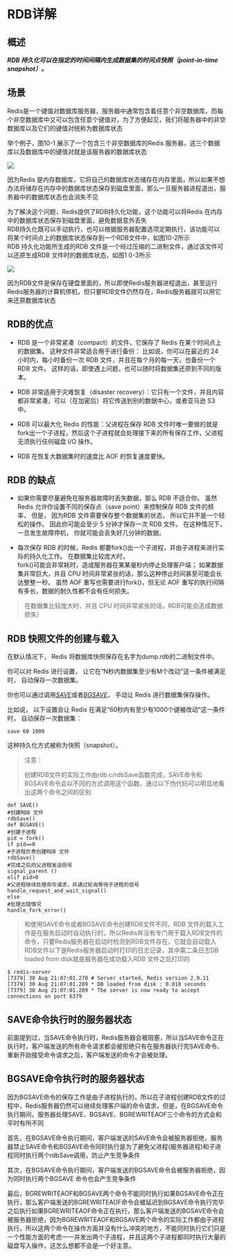 # RDB详解

## 概述

_**RDB 持久化可以在指定的时间间隔内生成数据集的时间点快照（point-in-time snapshot）。**_

## 场景

Redis是一个键值对数据库服务器，服务器中通常包含着任意个非空数据库，而每个非空数据库中又可以包含任意个键值对，为了方便起见，我们将服务器中的非空数据库以及它们的键值对统称为数据库状态

举个例子，图10-1 展示了一个包含三个非空数据库的Redis 服务器，这三个数据库以及数据库中的键值对就是该服务器的数据库状态

![](https://images2015.cnblogs.com/blog/1067264/201612/1067264-20161201170648849-476855007.png)

因为Redis 是内存数据库，它将自己的数据库状态储存在内存里面，所以如果不想办法将储存在内存中的数据库状态保存到磁盘里面，那么一旦服务器进程退出，服务器中的数据库状态也会消失不见

为了解决这个问题，Redis提供了RDB持久化功能，这个功能可以将Redis 在内存中的数据库状态保存到磁盘里面，避免数据意外丢失  
RDB持久化既可以手动执行，也可以根据服务器配置选项定期执行，该功能可以将某个时间点上的数据库状态保存到一个RDB文件中，如图10-2所示  
RDB 持久化功能所生成的RDB 文件是一个经过压缩的二进制文件，通过该文件可以还原生成RDB 文件时的数据库状态，如图1 0-3所示

![](https://images2015.cnblogs.com/blog/1067264/201612/1067264-20161201171039865-192573692.png)

因为RDB文件是保存在硬盘里面的，所以即使Redis服务器进程退出，甚至运行Redis服务器的计算机停机，但只要RDB文件仍然存在，Redis服务器就可以用它来还原数据库状态

## RDB的优点

* RDB 是一个非常紧凑（compact）的文件，它保存了 Redis 在某个时间点上的数据集。 这种文件非常适合用于进行备份： 比如说，你可以在最近的 24 小时内，每小时备份一次 RDB 文件，并且在每个月的每一天，也备份一个 RDB 文件。 这样的话，即使遇上问题，也可以随时将数据集还原到不同的版本。

* RDB 非常适用于灾难恢复（disaster recovery）：它只有一个文件，并且内容都非常紧凑，可以（在加密后）将它传送到别的数据中心，或者亚马逊 S3 中。

* RDB 可以最大化 Redis 的性能：父进程在保存 RDB 文件时唯一要做的就是fork出一个子进程，然后这个子进程就会处理接下来的所有保存工作，父进程无须执行任何磁盘 I/O 操作。

* RDB 在恢复大数据集时的速度比 AOF 的恢复速度要快。

## RDB 的缺点

* 如果你需要尽量避免在服务器故障时丢失数据，那么 RDB 不适合你。 虽然 Redis 允许你设置不同的保存点（save point）来控制保存 RDB 文件的频率， 但是， 因为RDB 文件需要保存整个数据集的状态， 所以它并不是一个轻松的操作。 因此你可能会至少 5 分钟才保存一次 RDB 文件。 在这种情况下， 一旦发生故障停机， 你就可能会丢失好几分钟的数据。

* 每次保存 RDB 的时候，Redis 都要fork\(\)出一个子进程，并由子进程来进行实际的持久化工作。 在数据集比较庞大时，  
  fork\(\)可能会非常耗时，造成服务器在某某毫秒内停止处理客户端； 如果数据集非常巨大，并且 CPU 时间非常紧张的话，那么这种停止时间甚至可能会长达整整一秒。 虽然 AOF 重写也需要进行fork\(\)，但无论 AOF 重写的执行间隔有多长，数据的耐久性都不会有任何损失。

> 在数据集比较庞大时、并且 CPU 时间非常紧张的话，RDB可能会造成数据损失）

## RDB 快照文件的创建与载入

在默认情况下， Redis 将数据库快照保存在名字为dump.rdb的二进制文件中。

你可以对 Redis 进行设置， 让它在“N秒内数据集至少有M个改动”这一条件被满足时， 自动保存一次数据集。

你也可以通过调用[_SAVE_](http://doc.redisfans.com/server/save.html#save)或者[_BGSAVE_](http://doc.redisfans.com/server/bgsave.html#bgsave)， 手动让 Redis 进行数据集保存操作。

比如说， 以下设置会让 Redis 在满足“60秒内有至少有1000个键被改动”这一条件时， 自动保存一次数据集：

```
save 60 1000
```

这种持久化方式被称为快照（snapshot）。

> 注意：
>
> 创建RDB文件的实际工作由rdb.c/rdbSave函数完成，SAVE命令和BGSAVE命令会以不同的方式调用这个函数，通过以下伪代码可以明显地看出这两个命令之间的区别

```
def SAVE() 
#创建RDB 文件
rdbSave()
def BGSAVE()
#创建子进程
pid = fork()
if pid==0
#子进程负责创建RDB 文件
rdbSave()
#完成之后向父进程发送信号
signal_parent ()
elif pid>0
#父进程继续处理命令请求，并通过轮询等待子进程的信号
handle_request_and_wait_signal()
else
#处理出错情况
handle_fork_error()
```

> 和使用SAVE命令或者BGSAVE命令创建RDB文件不同，RDB 文件的载入工作是在服务启动时自动执行的，所以Redis并没有专门用于载入RDB文件的命令，只要Redis服务器在启动时检测到RDB文件存在，它就会自动载入RDB文件以下是Redis服务器启动时打印的日志记录，其中第二条日志DB loaded from disk就是服务器在成功载入RDB 文件之后打印的

```
$ redis-server
[7379] 30 Aug 21:07:01.270 # Server started, Redis version 2.9.11
[7379] 30 Aug 21:07:01.289 * DB loaded from disk : 0.018 seconds
[7379] 30 Aug 21:07:01.289 * Tbe server is now ready to accept connections on port 6379
```

## SAVE命令执行时的服务器状态

前面提到过，当SAVE命令执行时，Redis服务器会被阻塞，所以当SAVE命令正在执行时，客户端发送的所有命令请求都会被拒绝只有在服务器执行完SAVE命令、重新开始接受命令请求之后，客户端发送的命令才会被处理。

## BGSAVE命令执行时的服务器状态

因为BGSAVE命令的保存工作是由子进程执行的，所以在子进程创建RDB文件的过程中，Redis服务器仍然可以继续处理客户端的命令请求，但是，在BGSAVE命令执行期间，服务器处理SAVE、BGSAVE、BGREWRITEAOF三个命令的方式会和平时有所不同

首先，在BGSAVE命令执行期间，客户端发送的SAVE命令会被服务器拒绝，服务器禁止SAVE命令和BGSAVE命令同时执行是为了避免父进程\(服务器进程\)和子进程同时执行两个rdbSave调用，防止产生竞争条件

其次，在BGSAVE命令执行期间，客户端发送的BGSAVE命令会被服务器拒绝，因为同时执行两个BGSAVE 命令也会产生竞争条件

最后，BGREWRITEAOF和BGSAVE两个命令不能同时执行如果BGSAVE命令正在执行，那么客户端发送的BGREWRITEAOF命令会被延迟到BGSAVE命令执行完毕之后执行如果BGREWRITEAOF命令正在执行，那么客户端发送的BGSAVE命令会被服务器拒绝，因为BGREWRITEAOF和BGSAVE两个命令的实际工作都由子进程执行，所以这两个命令在操作方面并没有什么冲突的地方，不能同时执行它们只是一个性能方面的考虑一一并发出两个子进程，井且这两个子进程都同时执行大量的磁盘写入操作，这怎么想都不会是一个好主意。


